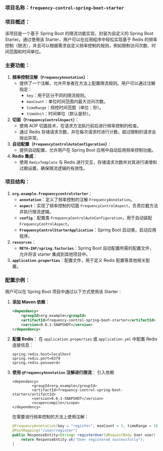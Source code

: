 ### 项目名称：`frequency-control-spring-boot-starter`

### 项目概述：

该项目是一个基于 Spring Boot 的限流功能实现，封装为自定义的 Spring Boot Starter。通过使用该 Starter，用户可以在应用程序中轻松实现基于 Redis 的频率控制（限流），并且可以根据需求自定义频率控制的规则，例如限制访问次数、时间范围和时间单位。

### 主要功能：

1. **频率控制注解（`FrequencyAnnotation`）**：
   - 提供了一个注解，允许开发者在方法上配置限流规则。用户可以通过注解指定：
     - `key`：用于区分不同的限流规则。
     - `maxCount`：单位时间范围内最大访问次数。
     - `timeRange`：频控时间范围（单位：秒）。
     - `timeUnit`：时间单位（默认是秒）。
2. **切面（`FrequencyControlAspect`）**：
   - 使用 AOP 切面技术，在请求方法执行前后进行频率控制的检查。
   - 通过 Redis 存储请求次数，并在每次请求时进行计数，超过限制的请求会抛出异常。
3. **自动配置（`FrequencyControlAutoConfiguration`）**：
   - 提供自动配置，允许用户在 Spring Boot 应用中自动启用频率控制功能。
4. **Redis 集成**：
   - 使用 `RedisTemplate` 与 Redis 进行交互，存储请求次数并对其进行递增和过期设置，确保限流逻辑的有效性。

### 项目结构：

1. **`org.example.frequencycontrolstarter`**：
   - **`annotation`**：定义了频率控制的注解 `FrequencyAnnotation`。
   - **`aspect`**：实现了频率控制的切面 `FrequencyControlAspect`，负责拦截方法并执行限流逻辑。
   - **`config`**：配置类 `FrequencyControlAutoConfiguration`，用于自动装配 `FrequencyControlAspect`。
   - **`FrequencyControlStarterApplication`**：Spring Boot 启动类，启动应用程序。
2. **`resources`**：
   - **`META-INF/spring.factories`**：Spring Boot 自动配置所需的配置文件，允许将该 starter 集成到其他项目中。
3. **`application.properties`**：配置文件，用于定义 Redis 配置等其他相关配置。

### 配置示例：

用户可以在 Spring Boot 项目中通过以下方式使用该 Starter：

1. **添加 Maven 依赖**：

   ```xml
   <dependency>
       <groupId>org.example</groupId>
       <artifactId>frequency-control-spring-boot-starter</artifactId>
       <version>0.0.1-SNAPSHOT</version>
   </dependency>
   ```

2. **配置 Redis**： 在 `application.properties` 或 `application.yml` 中配置 Redis 连接信息：

   ```properties
   spring.redis.host=localhost
   spring.redis.port=6379
   spring.redis.password=
   ```

3. **使用 `@FrequencyAnnotation` 注解进行限流**：
   引入依赖
   ```
   <dependency>
            <groupId>org.example</groupId>
            <artifactId>frequency-control-spring-boot-starter</artifactId>
            <version>0.0.1-SNAPSHOT</version>
            <scope>compile</scope>
   </dependency>
   ```
   在需要进行频率控制的方法上使用注解：

   ```java
   @FrequencyAnnotation(key = "register", maxCount = 5, timeRange = 10, timeUnit = "SECONDS")
   @PostMapping("/user/register")
   public ResponseEntity<String> registerUser(@RequestBody User user) {
       return ResponseEntity.ok("User registered successfully");
   }
   ```
